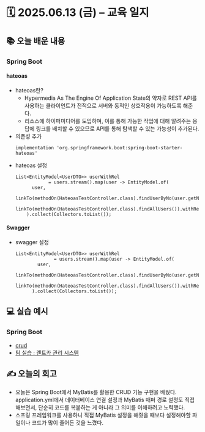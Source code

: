 # 🗓️ 2025.06.13 (금) – 교육 일지

## 📚 오늘 배운 내용
### Spring Boot
#### hateoas
- hateoas란?
  - Hypermedia As The Engine Of Application State의 약자로 REST API를 사용하는 클라이언트가 전적으로 서버와 동적인 상호작용이 가능하도록 해준다.
  - 리소스에 하이퍼미디어를 도입하며, 이를 통해 가능한 작업에 대해 알려주는 응답에 링크를 배치할 수 있으므로 API를 통해 탐색할 수 있는 가능성이 추가된다.
- 의존성 추가
    ```
    implementation 'org.springframework.boot:spring-boot-starter-hateoas'
    ```
- hateoas 설정
    ```
    List<EntityModel<UserDTO>> userWithRel
                = users.stream().map(user -> EntityModel.of(
          user,
          linkTo(methodOn(HateoasTestController.class).findUserByNo(user.getNo())).withSelfRel(),
                linkTo(methodOn(HateoasTestController.class).findAllUsers()).withRel("users"))
        ).collect(Collectors.toList());
    ```
  
#### Swagger
- swagger 설정
  ```
  List<EntityModel<UserDTO>> userWithRel
                = users.stream().map(user -> EntityModel.of(
          user,
          linkTo(methodOn(HateoasTestController.class).findUserByNo(user.getNo())).withSelfRel(),
                linkTo(methodOn(HateoasTestController.class).findAllUsers()).withRel("users"))
        ).collect(Collectors.toList());
  ```

## 💻 실습 예시
### Spring Boot
- [crud](../../SPRINGBOOT/chapter08-crud)
- [팀 실습 : 렌트카 관리 시스템](https://github.com/C1Z4/spring-rentcar-crud-project)

## ✍️ 오늘의 회고
- 오늘은 Spring Boot에서 MyBatis를 활용한 CRUD 기능 구현을 배웠다. application.yml에서 데이터베이스 연결 설정과 MyBatis 매퍼 경로 설정도 직접 해보면서, 단순히 코드를 복붙하는 게 아니라 그 의미를 이해하려고 노력했다.
- 스프링 프레임워크를 사용하니 직접 MyBatis 설정을 해줬을 때보다 설정해야할 파일이나 코드가 많이 줄어든 것을 느꼈다.